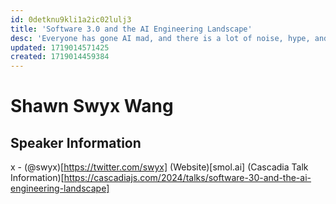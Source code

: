```yaml
---
id: 0detknu9kli1a2ic02lulj3
title: 'Software 3.0 and the AI Engineering Landscape'
desc: 'Everyone has gone AI mad, and there is a lot of noise, hype, and demos, but not a lot of guidance on practical usecases. We will go over a mental model of who is doing what and explain both where the opportunities are and where the non-AI developer can start going down the rabbit hole.'
updated: 1719014571425
created: 1719014459384
---
```

# Shawn Swyx Wang

## Speaker Information
x - (@swyx)[https://twitter.com/swyx]
(Website)[smol.ai]
(Cascadia Talk Information)[https://cascadiajs.com/2024/talks/software-30-and-the-ai-engineering-landscape]